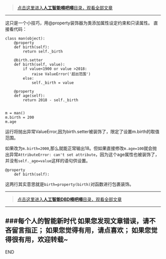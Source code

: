 >[点击这里进入**人工智能嘚吧嘚**目录，观看全部文章](https://www.jianshu.com/p/ff37dbc75edb)
---
这只是一个小技巧，用@property装饰器为类添加属性设定约束和只读属性。
直接看代码：

```
class man(object):
    @property
    def birth(self):
        return self._birth

    @birth.setter
    def birth(self, value):
        if value<1900 or value >2018:
            raise ValueError('超出范围')
        else:
            self._birth = value

    @property
    def age(self):
        return 2018 - self._birth


m = man()
m.birth = 200
m.age
```
运行将抛出异常ValueError,因为birth.setter被装饰了，限定了设置m.birth的取值范围。

如果改为`m.birth=2000`,那么就能正常输出18。但如果直接修改`m.age=100`就会抛出异常`AttributeError: can't set attribute`，因为这个age属性也被装饰了，并没有`self._age=value`这样的语句供设置。

```
@property
    def birth(self):
```
这两行其实意思就是`birth=property(birth)`对函数进行包裹装饰。


---
>[点击这里进入**人工智能DBD嘚吧嘚**目录，观看全部文章](https://www.jianshu.com/p/ff37dbc75edb)
---
###每个人的智能新时代
如果您发现文章错误，请不吝留言指正；
如果您觉得有用，请点喜欢；
如果您觉得很有用，欢迎转载~
---
END
